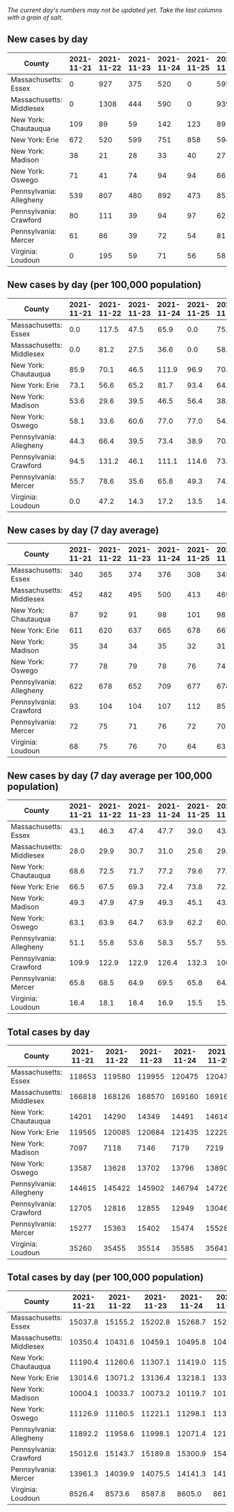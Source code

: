 _The current day's numbers may not be updated yet. Take the last columns with a grain of salt._
## New cases by day

| County | 2021-11-21 | 2021-11-22 | 2021-11-23 | 2021-11-24 | 2021-11-25 | 2021-11-26 | 2021-11-27 |
| --- | --- | --- | --- | --- | --- | --- | --- |
| Massachusetts: Essex | 0 | 927 | 375 | 520 | 0 | 595 |  |
| Massachusetts: Middlesex | 0 | 1308 | 444 | 590 | 0 | 939 |  |
| New York: Chautauqua | 109 | 89 | 59 | 142 | 123 | 89 |  |
| New York: Erie | 672 | 520 | 599 | 751 | 858 | 594 |  |
| New York: Madison | 38 | 21 | 28 | 33 | 40 | 27 |  |
| New York: Oswego | 71 | 41 | 74 | 94 | 94 | 66 |  |
| Pennsylvania: Allegheny | 539 | 807 | 480 | 892 | 473 | 851 |  |
| Pennsylvania: Crawford | 80 | 111 | 39 | 94 | 97 | 62 |  |
| Pennsylvania: Mercer | 61 | 86 | 39 | 72 | 54 | 81 |  |
| Virginia: Loudoun | 0 | 195 | 59 | 71 | 56 | 58 |  |

## New cases by day (per 100,000 population)

| County | 2021-11-21 | 2021-11-22 | 2021-11-23 | 2021-11-24 | 2021-11-25 | 2021-11-26 | 2021-11-27 |
| --- | --- | --- | --- | --- | --- | --- | --- |
| Massachusetts: Essex | 0.0 | 117.5 | 47.5 | 65.9 | 0.0 | 75.4 |  |
| Massachusetts: Middlesex | 0.0 | 81.2 | 27.5 | 36.6 | 0.0 | 58.3 |  |
| New York: Chautauqua | 85.9 | 70.1 | 46.5 | 111.9 | 96.9 | 70.1 |  |
| New York: Erie | 73.1 | 56.6 | 65.2 | 81.7 | 93.4 | 64.7 |  |
| New York: Madison | 53.6 | 29.6 | 39.5 | 46.5 | 56.4 | 38.1 |  |
| New York: Oswego | 58.1 | 33.6 | 60.6 | 77.0 | 77.0 | 54.1 |  |
| Pennsylvania: Allegheny | 44.3 | 66.4 | 39.5 | 73.4 | 38.9 | 70.0 |  |
| Pennsylvania: Crawford | 94.5 | 131.2 | 46.1 | 111.1 | 114.6 | 73.3 |  |
| Pennsylvania: Mercer | 55.7 | 78.6 | 35.6 | 65.8 | 49.3 | 74.0 |  |
| Virginia: Loudoun | 0.0 | 47.2 | 14.3 | 17.2 | 13.5 | 14.0 |  |

## New cases by day (7 day average)

| County | 2021-11-21 | 2021-11-22 | 2021-11-23 | 2021-11-24 | 2021-11-25 | 2021-11-26 | 2021-11-27 |
| --- | --- | --- | --- | --- | --- | --- | --- |
| Massachusetts: Essex | 340 | 365 | 374 | 376 | 308 | 345 |  |
| Massachusetts: Middlesex | 452 | 482 | 495 | 500 | 413 | 469 |  |
| New York: Chautauqua | 87 | 92 | 91 | 98 | 101 | 98 |  |
| New York: Erie | 611 | 620 | 637 | 665 | 678 | 667 |  |
| New York: Madison | 35 | 34 | 34 | 35 | 32 | 31 |  |
| New York: Oswego | 77 | 78 | 79 | 78 | 76 | 74 |  |
| Pennsylvania: Allegheny | 622 | 678 | 652 | 709 | 677 | 678 |  |
| Pennsylvania: Crawford | 93 | 104 | 104 | 107 | 112 | 85 |  |
| Pennsylvania: Mercer | 72 | 75 | 71 | 76 | 72 | 70 |  |
| Virginia: Loudoun | 68 | 75 | 76 | 70 | 64 | 63 |  |

## New cases by day (7 day average per 100,000 population)

| County | 2021-11-21 | 2021-11-22 | 2021-11-23 | 2021-11-24 | 2021-11-25 | 2021-11-26 | 2021-11-27 |
| --- | --- | --- | --- | --- | --- | --- | --- |
| Massachusetts: Essex | 43.1 | 46.3 | 47.4 | 47.7 | 39.0 | 43.7 |  |
| Massachusetts: Middlesex | 28.0 | 29.9 | 30.7 | 31.0 | 25.6 | 29.1 |  |
| New York: Chautauqua | 68.6 | 72.5 | 71.7 | 77.2 | 79.6 | 77.2 |  |
| New York: Erie | 66.5 | 67.5 | 69.3 | 72.4 | 73.8 | 72.6 |  |
| New York: Madison | 49.3 | 47.9 | 47.9 | 49.3 | 45.1 | 43.7 |  |
| New York: Oswego | 63.1 | 63.9 | 64.7 | 63.9 | 62.2 | 60.6 |  |
| Pennsylvania: Allegheny | 51.1 | 55.8 | 53.6 | 58.3 | 55.7 | 55.8 |  |
| Pennsylvania: Crawford | 109.9 | 122.9 | 122.9 | 126.4 | 132.3 | 100.4 |  |
| Pennsylvania: Mercer | 65.8 | 68.5 | 64.9 | 69.5 | 65.8 | 64.0 |  |
| Virginia: Loudoun | 16.4 | 18.1 | 18.4 | 16.9 | 15.5 | 15.2 |  |

## Total cases by day

| County | 2021-11-21 | 2021-11-22 | 2021-11-23 | 2021-11-24 | 2021-11-25 | 2021-11-26 | 2021-11-27 |
| --- | --- | --- | --- | --- | --- | --- | --- |
| Massachusetts: Essex | 118653 | 119580 | 119955 | 120475 | 120475 | 121070 |  |
| Massachusetts: Middlesex | 166818 | 168126 | 168570 | 169160 | 169160 | 170099 |  |
| New York: Chautauqua | 14201 | 14290 | 14349 | 14491 | 14614 | 14703 |  |
| New York: Erie | 119565 | 120085 | 120684 | 121435 | 122293 | 122887 |  |
| New York: Madison | 7097 | 7118 | 7146 | 7179 | 7219 | 7246 |  |
| New York: Oswego | 13587 | 13628 | 13702 | 13796 | 13890 | 13956 |  |
| Pennsylvania: Allegheny | 144615 | 145422 | 145902 | 146794 | 147267 | 148118 |  |
| Pennsylvania: Crawford | 12705 | 12816 | 12855 | 12949 | 13046 | 13108 |  |
| Pennsylvania: Mercer | 15277 | 15363 | 15402 | 15474 | 15528 | 15609 |  |
| Virginia: Loudoun | 35260 | 35455 | 35514 | 35585 | 35641 | 35699 |  |

## Total cases by day (per 100,000 population)

| County | 2021-11-21 | 2021-11-22 | 2021-11-23 | 2021-11-24 | 2021-11-25 | 2021-11-26 | 2021-11-27 |
| --- | --- | --- | --- | --- | --- | --- | --- |
| Massachusetts: Essex | 15037.8 | 15155.2 | 15202.8 | 15268.7 | 15268.7 | 15344.1 |  |
| Massachusetts: Middlesex | 10350.4 | 10431.6 | 10459.1 | 10495.8 | 10495.8 | 10554.0 |  |
| New York: Chautauqua | 11190.4 | 11260.6 | 11307.1 | 11419.0 | 11515.9 | 11586.0 |  |
| New York: Erie | 13014.6 | 13071.2 | 13136.4 | 13218.1 | 13311.5 | 13376.2 |  |
| New York: Madison | 10004.1 | 10033.7 | 10073.2 | 10119.7 | 10176.1 | 10214.1 |  |
| New York: Oswego | 11126.9 | 11160.5 | 11221.1 | 11298.1 | 11375.1 | 11429.1 |  |
| Pennsylvania: Allegheny | 11892.2 | 11958.6 | 11998.1 | 12071.4 | 12110.3 | 12180.3 |  |
| Pennsylvania: Crawford | 15012.6 | 15143.7 | 15189.8 | 15300.9 | 15415.5 | 15488.8 |  |
| Pennsylvania: Mercer | 13961.3 | 14039.9 | 14075.5 | 14141.3 | 14190.7 | 14264.7 |  |
| Virginia: Loudoun | 8526.4 | 8573.6 | 8587.8 | 8605.0 | 8618.5 | 8632.6 |  |
